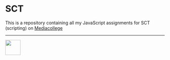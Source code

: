 # SCT

This is a repository containing all my JavaScript assignments for SCT (scripting) on [Mediacollege](https://www.ma-web.nl/)

---

<img src="https://www.ma-web.nl/static/vector/Logo_blok.svg" width="48">